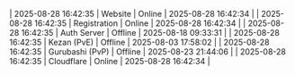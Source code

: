 | 2025-08-28 16:42:35 | Website | Online | 2025-08-28 16:42:34 |
| 2025-08-28 16:42:35 | Registration | Online | 2025-08-28 16:42:34 |
| 2025-08-28 16:42:35 | Auth Server | Offline | 2025-08-18 09:33:31 |
| 2025-08-28 16:42:35 | Kezan (PvE) | Offline | 2025-08-03 17:58:02 |
| 2025-08-28 16:42:35 | Gurubashi (PvP) | Offline | 2025-08-23 21:44:06 |
| 2025-08-28 16:42:35 | Cloudflare | Online | 2025-08-28 16:42:34 |
